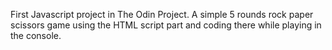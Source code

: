 First Javascript project in The Odin Project. A simple 5 rounds rock paper scissors game using the HTML script part and coding there while playing in the console.